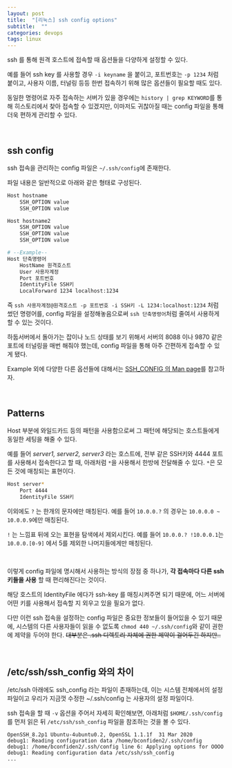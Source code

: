 ```yaml
---
layout: post
title:  "[리눅스] ssh config options"
subtitle:  ""
categories: devops
tags: linux
---
```


ssh 를 통해 원격 호스트에 접속할 때 옵션들을 다양하게 설정할 수 있다.

예를 들어 ssh key 를 사용할 경우 ```-i keyname``` 을 붙이고, 포트번호는 ```-p 1234``` 처럼 붙이고, 사용자 이름, 터널링 등등 한번 접속하기 위해 많은 옵션들이 필요할 때도 있다.

동일한 명령어로 자주 접속하는 서버가 있을 경우에는 ```history | grep KEYWORD```를 통해 히스토리에서 찾아 접속할 수 있겠지만, 이마저도 귀찮아질 때는 config 파일을 통해 더욱 편하게 관리할 수 있다.

<br>

## ssh config

ssh 접속을 관리하는 config 파일은 ```~/.ssh/config```에 존재한다.

파일 내용은 일반적으로 아래와 같은 형태로 구성된다.
```bash
Host hostname
    SSH_OPTION value
    SSH_OPTION value

Host hostname2
    SSH_OPTION value
    SSH_OPTION value
    SSH_OPTION value

# --Example--
Host 단축명령어
    HostName 원격호스트
    User 사용자계정
    Port 포트번호
    IdentityFile SSH키
    LocalForward 1234 localhost:1234
```

즉 ```ssh 사용자계정@원격호스트 -p 포트번호 -i SSH키 -L 1234:localhost:1234``` 처럼 썼던 명령어를, config 파일을 설정해놓음으로써 ```ssh 단축명령어```처럼 줄여서 사용하게 할 수 있는 것이다.

하둡서버에서 돌아가는 잡이나 노드 상태를 보기 위해서 서버의 8088 이나 9870 같은 포트에 터널링을 매번 해줘야 했는데, config 파일을 통해 아주 간편하게 접속할 수 있게 됐다.

Example 외에 다양한 다른 옵션들에 대해서는 [SSH_CONFIG 의 Man page](https://nxmnpg.lemoda.net/ko/5/ssh_config)를 참고하자.

<br>

## Patterns

Host 부분에 와일드카드 등의 패턴을 사용함으로써 그 패턴에 해당되는 호스트들에게 동일한 세팅을 해줄 수 있다.

예를 들어 *server1, server2, server3* 라는 호스트에, 전부 같은 SSH키와 4444 포트를 사용해서 접속한다고 할 때, 아래처럼 ```*```을 사용해서 한방에 전달해줄 수 있다. ```*```은 모든 것에 매칭되는 표현이다.
```bash
Host server*
    Port 4444
    IdentityFile SSH키
```

이외에도 ```?``` 는 한개의 문자에만 매칭된다. 예를 들어 ```10.0.0.?``` 의 경우는 ```10.0.0.0 ~ 10.0.0.9```에만 매칭된다.

```!``` 는 느낌표 뒤에 오는 표현을 탐색에서 제외시킨다. 예를 들어 ```10.0.0.? !10.0.0.1```는 ```10.0.0.[0-9]``` 에서 5를 제외한 나머지들에게만 매칭된다.

<br>

이렇게 config 파일에 명시해서 사용하는 방식의 장점 중 하나가, **각 접속마다 다른 ssh 키들을 사용** 할 때 편리해진다는 것이다.

해당 호스트의 IdentityFile 에다가 ssh-key 를 매칭시켜주면 되기 때문에, 어느 서버에 어떤 키를 사용해서 접속할 지 외우고 있을 필요가 없다.

다만 이런 ssh 접속을 설정하는 config 파일은 중요한 정보들이 들어있을 수 있기 때문에, 시스템의 다른 사용자들이 읽을 수 없도록 ```chmod 440 ~/.ssh/config```와 같이 권한에 제약을 두어야 한다. ~~대부분은 .ssh 디렉토리 자체에 권한 제약이 걸어두긴 하지만..~~

<br>

## /etc/ssh/ssh_config 와의 차이

/etc/ssh 아래에도 ssh_config 라는 파일이 존재하는데, 이는 시스템 전체에서의 설정 파일이고 우리가 지금껏 수정한 ~/.ssh/config 는 사용자의 설정 파일이다.

ssh 접속을 할 때 ```-v``` 옵션을 주어서 자세히 확인해보면, 아래처럼 ```$HOME/.ssh/config``` 를 먼저 읽은 뒤 ```/etc/ssh/ssh_config``` 파일을 참조하는 것을 볼 수 있다.
```
OpenSSH_8.2p1 Ubuntu-4ubuntu0.2, OpenSSL 1.1.1f  31 Mar 2020
debug1: Reading configuration data /home/bconfiden2/.ssh/config
debug1: /home/bconfiden2/.ssh/config line 6: Applying options for OOOO
debug1: Reading configuration data /etc/ssh/ssh_config
...
```